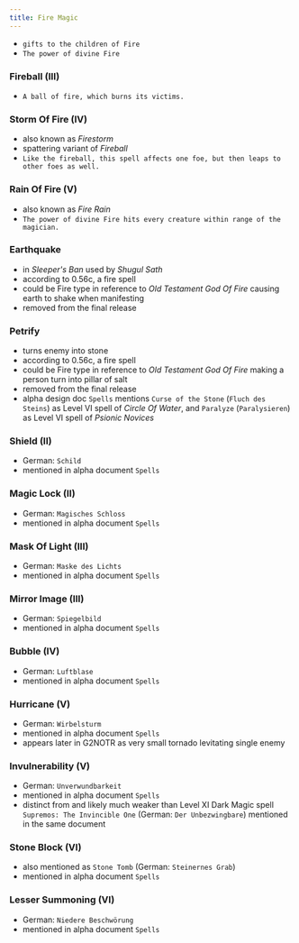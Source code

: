 ```yaml
---
title: Fire Magic
---
```


- `gifts to the children of Fire`
- `The power of divine Fire`

### Fireball (III)
- `A ball of fire, which burns its victims.`

### Storm Of Fire (IV)
- also known as _Firestorm_
- spattering variant of _Fireball_
- `Like the fireball, this spell affects one foe, but then leaps to other foes as well.`

### Rain Of Fire (V)
- also known as _Fire Rain_
- `The power of divine Fire hits every creature within range of the magician.`

### Earthquake
- in _Sleeper's Ban_ used by _Shugul Sath_
- according to 0.56c, a fire spell
- could be Fire type in reference to _Old Testament God Of Fire_ causing earth to shake when manifesting
- removed from the final release

### Petrify
- turns enemy into stone
- according to 0.56c, a fire spell
- could be Fire type in reference to _Old Testament God Of Fire_ making a person turn into pillar of salt
- removed from the final release
- alpha design doc `Spells` mentions `Curse of the Stone` (`Fluch des Steins`) as Level VI spell of _Circle Of Water_, and `Paralyze` (`Paralysieren`) as Level VI spell of _Psionic Novices_

### Shield (II)
- German: `Schild`
- mentioned in alpha document `Spells`

### Magic Lock (II)
- German: `Magisches Schloss`
- mentioned in alpha document `Spells`

### Mask Of Light (III)
- German: `Maske des Lichts`
- mentioned in alpha document `Spells`

### Mirror Image (III)
- German: `Spiegelbild`
- mentioned in alpha document `Spells`

### Bubble (IV)
- German: `Luftblase`
- mentioned in alpha document `Spells`

### Hurricane (V)
- German: `Wirbelsturm`
- mentioned in alpha document `Spells`
- appears later in G2NOTR as very small tornado levitating single enemy

### Invulnerability (V)
- German: `Unverwundbarkeit`
- mentioned in alpha document `Spells`
- distinct from and likely much weaker than Level XI Dark Magic spell `Supremos: The Invincible One` (German: `Der Unbezwingbare`) mentioned in the same document

### Stone Block (VI)
- also mentioned as `Stone Tomb` (German: `Steinernes Grab`)
- mentioned in alpha document `Spells`

### Lesser Summoning (VI)
- German: `Niedere Beschwörung`
- mentioned in alpha document `Spells`
